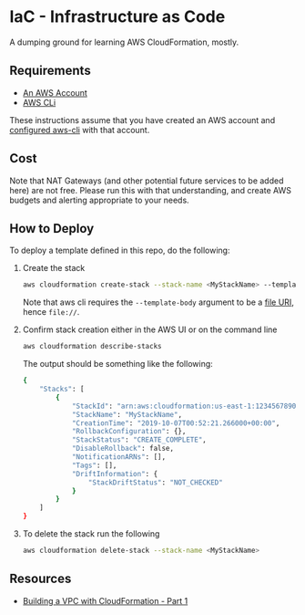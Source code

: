 # IaC - Infrastructure as Code

A dumping ground for learning AWS CloudFormation,
mostly.

## Requirements

*   [An AWS Account](https://aws.amazon.com/account/)
*   [AWS CLi](https://docs.aws.amazon.com/cli/latest/userguide/cli-chap-welcome.html)

These instructions assume that you have created an AWS account and
[configured aws-cli](https://docs.aws.amazon.com/cli/latest/userguide/cli-configure-quickstart.html)
with that account.

## Cost

Note that NAT Gateways (and other potential future services to be added here) are not free.
Please run this with that understanding,
and create AWS budgets and alerting appropriate to your needs.

## How to Deploy

To deploy a template defined in this repo,
do the following:

1.  Create the stack

    ```sh
    aws cloudformation create-stack --stack-name <MyStackName> --template-body file://<path/to/my/template.yml>
    ```

    Note that aws cli requires the `--template-body` argument to be a
    [file URI](https://en.wikipedia.org/wiki/File_URI_scheme),
    hence `file://`.

1.  Confirm stack creation either in the AWS UI or on the command line

    ```sh
    aws cloudformation describe-stacks
    ```

    The output should be something like the following:

    ```sh
    {
        "Stacks": [
            {
                "StackId": "arn:aws:cloudformation:us-east-1:1234567890:stack/MyStackName/541ffe51-1947-22fc-9bb0-17b37ea42b11",
                "StackName": "MyStackName",
                "CreationTime": "2019-10-07T00:52:21.266000+00:00",
                "RollbackConfiguration": {},
                "StackStatus": "CREATE_COMPLETE",
                "DisableRollback": false,
                "NotificationARNs": [],
                "Tags": [],
                "DriftInformation": {
                    "StackDriftStatus": "NOT_CHECKED"
                }
            }
        ]
    }
    ```

1.  To delete the stack run the following

    ```sh
    aws cloudformation delete-stack --stack-name <MyStackName>
    ```

## Resources

*   [Building a VPC with CloudFormation - Part 1](https://www.infoq.com/articles/aws-vpc-cloudformation/)
